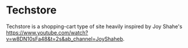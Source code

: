 # Techstore
Techstore is a shopping-cart type of site heavily inspired by Joy Shahe's https://www.youtube.com/watch?v=w8DN10sFa48&t=2s&ab_channel=JoyShaheb.
